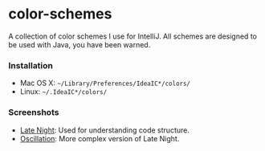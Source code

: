 # color-schemes
A collection of color schemes I use for IntelliJ. All schemes are designed to be used with Java, you have been warned.

### Installation
* Mac OS X: ```~/Library/Preferences/IdeaIC*/colors/```
* Linux: ```~/.IdeaIC*/colors/```

### Screenshots
* [Late Night](http://i.imgur.com/0hcngHk.png): Used for understanding code structure.
* [Oscillation](http://i.imgur.com/TyagtE1.png): More complex version of Late Night.